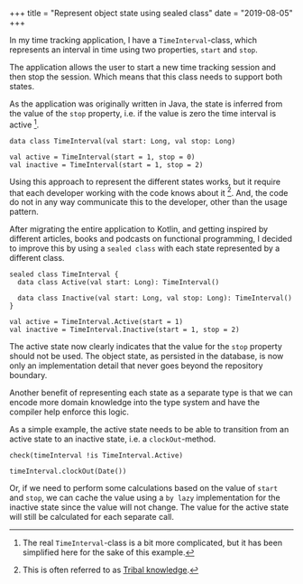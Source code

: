 +++
title = "Represent object state using sealed class"
date = "2019-08-05"
+++

In my time tracking application, I have a `TimeInterval`-class, which represents
an interval in time using two properties, `start` and `stop`.

The application allows the user to start a new time tracking session and then
stop the session. Which means that this class needs to support both states.

As the application was originally written in Java, the state is inferred from
the value of the `stop` property, i.e. if the value is zero the time interval is
active [^1].

```
data class TimeInterval(val start: Long, val stop: Long)

val active = TimeInterval(start = 1, stop = 0)
val inactive = TimeInterval(start = 1, stop = 2)
```

Using this approach to represent the different states works, but it require that
each developer working with the code knows about it [^2]. And, the code do not
in any way communicate this to the developer, other than the usage pattern.

After migrating the entire application to Kotlin, and getting inspired by
different articles, books and podcasts on functional programming, I decided to
improve this by using a `sealed class` with each state represented by a
different class.

```
sealed class TimeInterval {
  data class Active(val start: Long): TimeInterval()

  data class Inactive(val start: Long, val stop: Long): TimeInterval()
}

val active = TimeInterval.Active(start = 1)
val inactive = TimeInterval.Inactive(start = 1, stop = 2)
```

The active state now clearly indicates that the value for the `stop` property
should not be used. The object state, as persisted in the database, is now only
an implementation detail that never goes beyond the repository boundary.

Another benefit of representing each state as a separate type is that we can
encode more domain knowledge into the type system and have the compiler help
enforce this logic.

As a simple example, the active state needs to be able to transition from an
active state to an inactive state, i.e. a `clockOut`-method.

```
check(timeInterval !is TimeInterval.Active)

timeInterval.clockOut(Date())
```

Or, if we need to perform some calculations based on the value of `start` and
`stop`, we can cache the value using a `by lazy` implementation for the inactive
state since the value will not change. The value for the active state will still
be calculated for each separate call.

[^1]: The real `TimeInterval`-class is a bit more complicated, but it has been simplified here for the sake of this example.
[^2]: This is often referred to as [Tribal knowledge](https://en.wikipedia.org/wiki/Tribal_knowledge).
